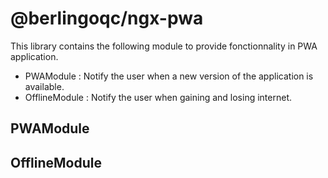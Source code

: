 # @berlingoqc/ngx-pwa


This library contains the following module to provide fonctionnality in PWA application.

* PWAModule : Notify the user when a new version of the application is available.
* OfflineModule : Notify the user when gaining and losing internet.


## PWAModule




## OfflineModule
